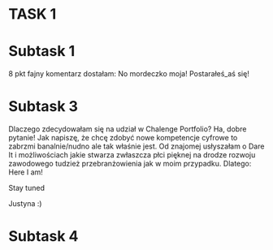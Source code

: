 # TASK 1

# Subtask 1 
8 pkt fajny komentarz dostałam: No mordeczko moja! Postarałeś_aś się!
# Subtask 3 
Dlaczego zdecydowałam się na udział w Chalenge Portfolio? Ha, dobre pytanie!
Jak napiszę, że chcę zdobyć nowe kompetencje cyfrowe to zabrzmi banalnie/nudno ale tak właśnie jest. Od znajomej usłyszałam o Dare It i możliwościach jakie stwarza zwłaszcza płci pięknej na drodze rozwoju zawodowego tudzież przebranżowienia jak w moim przypadku. Dlatego: Here I am!

Stay tuned 

Justyna :)

# Subtask 4
